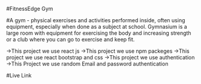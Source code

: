 #FitnessEdge Gym

#A gym - physical exercises and activities performed inside, often using equipment, especially when done as a subject at school. Gymnasium is a large room with equipment for exercising the body and increasing strength or a club where you can go to exercise and keep fit.

->This project we use react js
->This project we use npm packeges
->This project we use react bootstrap and css
->This project we use authentication
->This Project we use random Email and password authentication

#Live Link